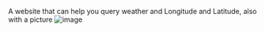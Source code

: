 A website that can help you query weather and Longitude and Latitude, also with a picture
![image](https://github.com/user-attachments/assets/1d176d9d-5dff-487e-b880-d44106af1767)
